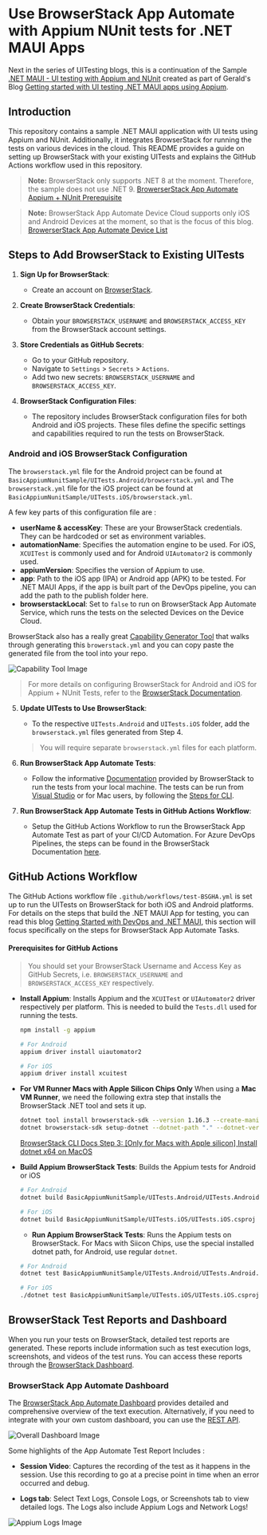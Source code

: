 # Use BrowserStack App Automate with Appium NUnit tests for .NET MAUI Apps

Next in the series of UITesting blogs, this is a continuation of the Sample [.NET MAUI - UI testing with Appium and NUnit](https://learn.microsoft.com/en-us/samples/dotnet/maui-samples/uitest-appium-nunit/) created as part of Gerald's Blog [Getting started with UI testing .NET MAUI apps using Appium](https://devblogs.microsoft.com/dotnet/dotnet-maui-ui-testing-appium/). 

## Introduction

This repository contains a sample .NET MAUI application with UI tests using Appium and NUnit. Additionally, it integrates BrowserStack for running the tests on various devices in the cloud. This README provides a guide on setting up BrowserStack with your existing UITests and explains the GitHub Actions workflow used in this repository.

> **Note:** BrowserStack only supports .NET 8 at the moment. Therefore, the sample does not use .NET 9.
[BrowerserStack App Automate Appium + NUnit Prerequisite](https://www.browserstack.com/docs/app-automate/appium/getting-started/c-sharp/nunit/integrate-your-tests#prerequisites)

> **Note:** BrowserStack App Automate Device Cloud supports only iOS and Android Devices at the moment, so that is the focus of this blog.
[BrowerserStack App Automate Device List](https://www.browserstack.com/list-of-browsers-and-platforms/app_automate)


## Steps to Add BrowserStack to Existing UITests

1. **Sign Up for BrowserStack**:
   - Create an account on [BrowserStack](https://www.browserstack.com/).

2. **Create BrowserStack Credentials**:
   - Obtain your `BROWSERSTACK_USERNAME` and `BROWSERSTACK_ACCESS_KEY` from the BrowserStack account settings.

3. **Store Credentials as GitHub Secrets**:
   - Go to your GitHub repository.
   - Navigate to `Settings` > `Secrets` > `Actions`.
   - Add two new secrets: `BROWSERSTACK_USERNAME` and `BROWSERSTACK_ACCESS_KEY`.

4. **BrowserStack Configuration Files**:
   - The repository includes BrowserStack configuration files for both Android and iOS projects. These files define the specific settings and capabilities required to run the tests on BrowserStack.

### Android and iOS BrowserStack Configuration

The `browserstack.yml` file for the Android project can be found at `BasicAppiumNunitSample/UITests.Android/browserstack.yml` and
The `browserstack.yml` file for the iOS project can be found at `BasicAppiumNunitSample/UITests.iOS/browserstack.yml`. 

A few key parts of this configuration file are : 

- **userName & accessKey**: These are your BrowserStack credentials. They can be hardcoded or set as environment variables.
- **automationName**: Specifies the automation engine to be used. For iOS, `XCUITest` is commonly used and for Android `UIAutomator2` is commonly used.
- **appiumVersion**: Specifies the version of Appium to use.
- **app**: Path to the iOS app (IPA) or Android app (APK) to be tested. For .NET MAUI Apps, if the app is built part of the DevOps pipeline, you can add the path to the publish folder here. 
- **browserstackLocal**: Set to `false` to run on BrowserStack App Automate Service, which runs the tests on the selected Devices on the Device Cloud.

BrowserStack also has a really great [Capability Generator Tool](https://www.browserstack.com/docs/app-automate/capabilities) that walks through generating this `browerstack.yml` and you can copy paste the generated file from the tool into your repo. 

![Capability Tool Image](imgs/BSCapabilityTool.png)

>For more details on configuring BrowserStack for Android and iOS for Appium + NUnit Tests, refer to the [BrowserStack Documentation](https://www.browserstack.com/docs/app-automate/appium/getting-started/c-sharp/nunit/integrate-your-tests).


5. **Update UITests to Use BrowserStack**:
   - To the respective `UITests.Android` and `UITests.iOS` folder, add the `browserstack.yml` files generated from Step 4. 

   > You will require separate `browserstack.yml` files for each platform. 

5. **Run BrowserStack App Automate Tests**: 
    - Follow the informative [Documentation](https://www.browserstack.com/docs/app-automate/appium/getting-started/c-sharp/nunit/integrate-your-tests) provided by BrowserStack to run the tests from your local machine. The tests can be run from [Visual Studio](https://www.browserstack.com/docs/app-automate/appium/getting-started/c-sharp/nunit/integrate-your-tests#Visual_Studio) or for Mac users, by following the [Steps for CLI](https://www.browserstack.com/docs/app-automate/appium/getting-started/c-sharp/nunit/integrate-your-tests#CLI).

6. **Run BrowserStack App Automate Tests in GitHub Actions Workflow**:
   - Setup the GitHub Actions Workflow to run the BrowserStack App Automate Test as part of your CI/CD Automation. For Azure DevOps Pipelines, the steps can be found in the BrowserStack Documentation [here](https://www.browserstack.com/docs/app-automate/appium/integrations/azure).

## GitHub Actions Workflow

The GitHub Actions workflow file `.github/workflows/test-BSGHA.yml` is set up to run the UITests on BrowserStack for both iOS and Android platforms. For details on the steps that build the .NET MAUI App for testing, you can read this blog [Getting Started with DevOps and .NET MAUI](https://devblogs.microsoft.com/dotnet/devops-for-dotnet-maui/), this section will focus specifically on the steps for BrowserStack App Automate Tasks. 

#### Prerequisites for GitHub Actions
> You should set your BrowserStack Username and Access Key as GitHub Secrets, i.e. `BROWSERSTACK_USERNAME` and `BROWSERSTACK_ACCESS_KEY` respectively.


- **Install Appium**: Installs Appium and the `XCUITest` or `UIAutomator2` driver respectively per platform. This is needed to build the `Tests.dll` used for running the tests. 

  ```bash
  npm install -g appium

  # For Android
  appium driver install uiautomator2

  # For iOS
  appium driver install xcuitest
  ```

 - **For VM Runner Macs with Apple Silicon Chips Only**  When using a **Mac VM Runner**, we need the following extra step that installs the BrowserStack .NET tool and sets it up.
    ```bash
    dotnet tool install browserstack-sdk --version 1.16.3 --create-manifest-if-needed
    dotnet browserstack-sdk setup-dotnet --dotnet-path "." --dotnet-version "8.0.403" --yes
    ```
    [BrowserStack CLI Docs Step 3: [Only for Macs with Apple silicon] Install dotnet x64 on MacOS](https://www.browserstack.com/docs/app-automate/appium/getting-started/c-sharp/nunit/integrate-your-tests#CLI)


- **Build Appium BrowserStack Tests**: Builds the Appium tests for Android or iOS 
  ```bash
  # For Android
  dotnet build BasicAppiumNunitSample/UITests.Android/UITests.Android.csproj

  # For iOS
  dotnet build BasicAppiumNunitSample/UITests.iOS/UITests.iOS.csproj
  ```
  
  - **Run Appium BrowserStack Tests**: Runs the Appium tests on BrowserStack. For Macs with Siicon Chips, use the special installed dotnet path, for Android, use regular `dotnet`. 
  ```bash
  # For Android
  dotnet test BasicAppiumNunitSample/UITests.Android/UITests.Android.csproj

  # For iOS
  ./dotnet test BasicAppiumNunitSample/UITests.iOS/UITests.iOS.csproj
  ```


## BrowserStack Test Reports and Dashboard

When you run your tests on BrowserStack, detailed test reports are generated. These reports include information such as test execution logs, screenshots, and videos of the test runs. You can access these reports through the [BrowserStack Dashboard](https://www.browserstack.com/users/sign_in).

### BrowserStack App Automate Dashboard

The [BrowserStack App Automate Dashboard](https://www.browserstack.com/docs/app-automate/appium/set-up-tests/view-test-results) provides detailed and comprehensive overview of the text execution. Alternatively, if you need to integrate with your own custom dashboard, you can use the [REST API](https://www.browserstack.com/docs/app-automate/api-reference/appium/overview).  

![ Overall Dashboard Image](imgs/OverallDashboard.png)

Some highlights of the App Automate Test Report Includes : 

- **Session Video**: Captures the recording of the test as it happens in the session. Use this recording to go at a precise point in time when an error occurred and debug.

- **Logs tab**: Select Text Logs, Console Logs, or Screenshots tab to view detailed logs. The Logs also include Appium Logs and Network Logs! 

![ Appium Logs Image](imgs/AppiumLogs.png)
